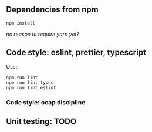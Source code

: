 ## Dependencies from npm

```
npm install
```

_no reason to require yarn yet?_

## Code style: eslint, prettier, typescript

Use:

```
npm run lint
npm run lint:types
npm run lint:eslint
```
### Code style: ocap discipline

## Unit testing: TODO
